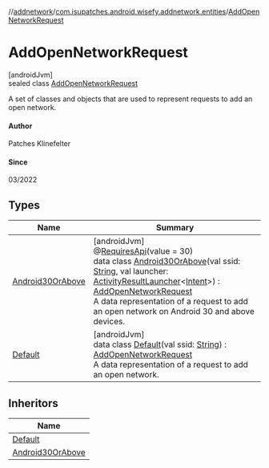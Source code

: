 //[addnetwork](../../../index.md)/[com.isupatches.android.wisefy.addnetwork.entities](../index.md)/[AddOpenNetworkRequest](index.md)

# AddOpenNetworkRequest

[androidJvm]\
sealed class [AddOpenNetworkRequest](index.md)

A set of classes and objects that are used to represent requests to add an open network.

#### Author

Patches Klinefelter

#### Since

03/2022

## Types

| Name | Summary |
|---|---|
| [Android30OrAbove](-android30-or-above/index.md) | [androidJvm]<br>@[RequiresApi](https://developer.android.com/reference/kotlin/androidx/annotation/RequiresApi.html)(value = 30)<br>data class [Android30OrAbove](-android30-or-above/index.md)(val ssid: [String](https://kotlinlang.org/api/latest/jvm/stdlib/kotlin/-string/index.html), val launcher: [ActivityResultLauncher](https://developer.android.com/reference/kotlin/androidx/activity/result/ActivityResultLauncher.html)&lt;[Intent](https://developer.android.com/reference/kotlin/android/content/Intent.html)&gt;) : [AddOpenNetworkRequest](index.md)<br>A data representation of a request to add an open network on Android 30 and above devices. |
| [Default](-default/index.md) | [androidJvm]<br>data class [Default](-default/index.md)(val ssid: [String](https://kotlinlang.org/api/latest/jvm/stdlib/kotlin/-string/index.html)) : [AddOpenNetworkRequest](index.md)<br>A data representation of a request to add an open network. |

## Inheritors

| Name |
|---|
| [Default](-default/index.md) |
| [Android30OrAbove](-android30-or-above/index.md) |
